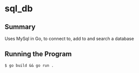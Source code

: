 # sql_db
## Summary

Uses MySql in Go, to connect to, add to and search a database

## Running the Program

    $ go build && go run .

